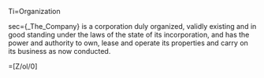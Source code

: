 Ti=Organization

sec={_The_Company} is a corporation duly organized, validly existing and in good standing under the laws of the state of its incorporation, and has the power and authority to own, lease and operate its properties and carry on its business as now conducted.

=[Z/ol/0]
